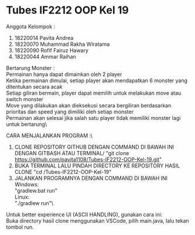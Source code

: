 # Tubes IF2212 OOP Kel 19

Anggota Kelompok :
1. 18220014	Pavita Andrea
2. 18220070	Muhammad Rakha Wiratama
3. 18220090	Rofif Fairuz Hawary
4. 18220044	Ammar Raihan

Bertarung Monster :\
Permainan hanya dapat dimainkan oleh 2 player\
Ketika permainan dimulai, setiap player akan mendapatkan 6 monster yang ditentukan secara acak\
Setiap giliran bermain, player dapat memilih untuk melakukan move atau switch monster\
Move yang dilakukan akan dieksekusi secara bergiliran berdasarkan prioritas dan speed yang dimiliki oleh setiap monster\
Permainan akan selesai jika salah satu player tidak memiliki monster lagi untuk bertarung\

CARA MENJALANKAN PROGRAM :\
1. CLONE REPOSITORY GITHUB DENGAN COMMAND DI BAWAH INI DENGAN GITBASH ATAU TERMINAL/ "git clone https://github.com/pavita1108/Tubes-IF2212-OOP-Kel-19.git"
2. BUKA TERMINAL LALU PINDAH DIRECTORY KE REPOSITORY HASIL CLONE "cd <lokasi directory>/Tubes-IF2212-OOP-Kel-19"
3. JALANKAN PROGRAMNYA DENGAN COMMAND DI BAWAH INI\
Windows:\
"gradlew.bat run"\
Linux:\
"./gradlew run"\

Untuk better experience UI (ASCII HANDLING), gunakan cara ini:\
Buka directory hasil clone menggunakan VSCode, pilih main.java, lalu tekan tombol run.
